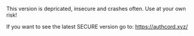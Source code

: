 This version is depricated, insecure and crashes often. Use at your own risk!

If you want to see the latest SECURE version go to: https://authcord.xyz/


